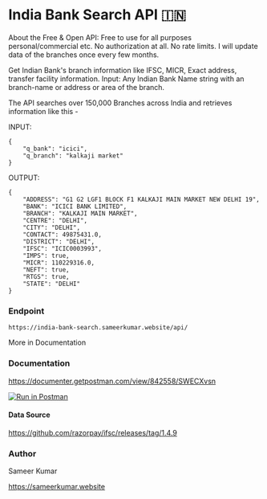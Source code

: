 # India Bank Search API 🇮🇳
About the Free & Open API: Free to use for all purposes personal/commercial etc.
No authorization at all. No rate limits. I will update data of the branches once every few months.

Get Indian Bank's branch information like IFSC, MICR, Exact address, transfer facility information.
Input: Any Indian Bank Name string with an branch-name or address or area of the branch.

The API searches over 150,000 Branches across India and retrieves information like this - 

INPUT: 
```:JSON
{
    "q_bank": "icici",
    "q_branch": "kalkaji market"
}
```


OUTPUT: 
```:JSON
{
    "ADDRESS": "G1 G2 LGF1 BLOCK F1 KALKAJI MAIN MARKET NEW DELHI 19",
    "BANK": "ICICI BANK LIMITED",
    "BRANCH": "KALKAJI MAIN MARKET",
    "CENTRE": "DELHI",
    "CITY": "DELHI",
    "CONTACT": 49875431.0,
    "DISTRICT": "DELHI",
    "IFSC": "ICIC0003993",
    "IMPS": true,
    "MICR": 110229316.0,
    "NEFT": true,
    "RTGS": true,
    "STATE": "DELHI"
}
```

### Endpoint
```https://india-bank-search.sameerkumar.website/api/```

More in Documentation

### Documentation
https://documenter.getpostman.com/view/842558/SWECXvsn

[![Run in Postman](https://run.pstmn.io/button.svg)](https://documenter.getpostman.com/view/842558/SWECXvsn)

#### Data Source
https://github.com/razorpay/ifsc/releases/tag/1.4.9

### Author
Sameer Kumar

https://sameerkumar.website
